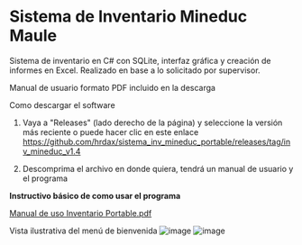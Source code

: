 # Sistema de Inventario Mineduc Maule
Sistema de inventario en C# con SQLite, interfaz gráfica y creación de informes en Excel. Realizado en base a lo solicitado por supervisor.

Manual de usuario formato PDF incluido en la descarga

Como descargar el software
1. Vaya a "Releases" (lado derecho de la página) y seleccione la versión más reciente o puede hacer clic en este enlace https://github.com/hrdax/sistema_inv_mineduc_portable/releases/tag/inv_mineduc_v1.4

2. Descomprima el archivo en donde quiera, tendrá un manual de usuario y el programa

<b>Instructivo básico de como usar el programa</b>

[Manual de uso Inventario Portable.pdf](https://github.com/hrdax/sistema_inv_mineduc_portable/files/11123270/Manual.de.uso.Inventario.Portable.pdf)

Vista ilustrativa del menú de bienvenida
![image](https://user-images.githubusercontent.com/74321905/229160269-2711b8e8-1282-41b0-8e71-bccdb659b90b.png)
![image](https://github.com/hrdax/sistema_inv_mineduc_portable/assets/74321905/0cd54d88-dd00-449d-94fc-b80eafed01bc)

